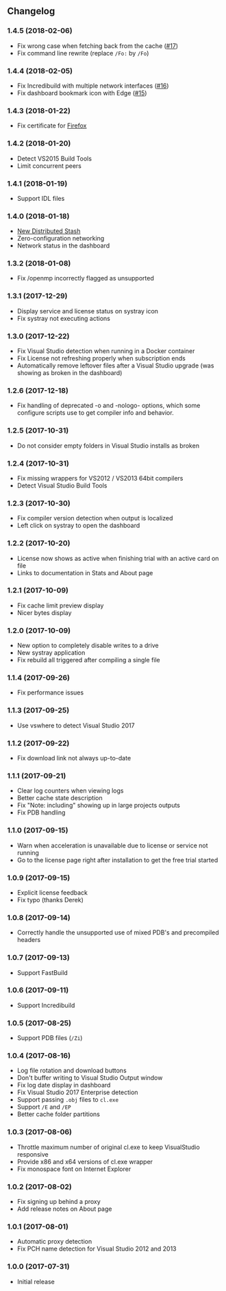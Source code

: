 ## Changelog

### 1.4.5 (2018-02-06)

* Fix wrong case when fetching back from the cache ([#17](https://github.com/playscale/stashed.io/issues/17))
* Fix command line rewrite (replace `/Fo:` by `/Fo`)

### 1.4.4 (2018-02-05)

* Fix Incredibuild with multiple network interfaces ([#16](https://github.com/playscale/stashed.io/issues/16))
* Fix dashboard bookmark icon with Edge ([#15](https://github.com/playscale/stashed.io/issues/15))

### 1.4.3 (2018-01-22)

* Fix certificate for [Firefox](https://github.com/playscale/stashed.io/wiki/Firefox)

### 1.4.2 (2018-01-20)

* Detect VS2015 Build Tools
* Limit concurrent peers

### 1.4.1 (2018-01-19)

* Support IDL files

### 1.4.0 (2018-01-18)

* [New Distributed Stash](https://github.com/playscale/stashed.io/wiki/Distributed-Stash)
* Zero-configuration networking
* Network status in the dashboard

### 1.3.2 (2018-01-08)

* Fix /openmp incorrectly flagged as unsupported

### 1.3.1 (2017-12-29)

* Display service and license status on systray icon
* Fix systray not executing actions

### 1.3.0 (2017-12-22)

* Fix Visual Studio detection when running in a Docker container
* Fix License not refreshing properly when subscription ends
* Automatically remove leftover files after a Visual Studio upgrade (was showing as broken in the dashboard)

### 1.2.6 (2017-12-18)

* Fix handling of deprecated -o and -nologo- options, which some configure scripts use to get compiler info and behavior.

### 1.2.5 (2017-10-31)

* Do not consider empty folders in Visual Studio installs as broken

### 1.2.4 (2017-10-31)

* Fix missing wrappers for VS2012 / VS2013 64bit compilers
* Detect Visual Studio Build Tools

### 1.2.3 (2017-10-30)

* Fix compiler version detection when output is localized
* Left click on systray to open the dashboard

### 1.2.2 (2017-10-20)

* License now shows as active when finishing trial with an active card on file
* Links to documentation in Stats and About page

### 1.2.1 (2017-10-09)

* Fix cache limit preview display
* Nicer bytes display

### 1.2.0 (2017-10-09)

* New option to completely disable writes to a drive
* New systray application
* Fix rebuild all triggered after compiling a single file

### 1.1.4 (2017-09-26)

* Fix performance issues

### 1.1.3 (2017-09-25)

* Use vswhere to detect Visual Studio 2017

### 1.1.2 (2017-09-22)

* Fix download link not always up-to-date

### 1.1.1 (2017-09-21)

* Clear log counters when viewing logs
* Better cache state description
* Fix "Note: including" showing up in large projects outputs
* Fix PDB handling

### 1.1.0 (2017-09-15)

* Warn when acceleration is unavailable due to license or service not running
* Go to the license page right after installation to get the free trial started

### 1.0.9 (2017-09-15)

* Explicit license feedback
* Fix typo (thanks Derek)

### 1.0.8 (2017-09-14)

* Correctly handle the unsupported use of mixed PDB's and precompiled headers

### 1.0.7 (2017-09-13)

* Support FastBuild

### 1.0.6 (2017-09-11)

* Support Incredibuild

### 1.0.5 (2017-08-25)

* Support PDB files (`/Zi`)

### 1.0.4 (2017-08-16)

* Log file rotation and download buttons
* Don't buffer writing to Visual Studio Output window
* Fix log date display in dashboard
* Fix Visual Studio 2017 Enterprise detection
* Support passing `.obj` files to `cl.exe`
* Support `/E` and `/EP`
* Better cache folder partitions

### 1.0.3 (2017-08-06)

* Throttle maximum number of original cl.exe to keep VisualStudio responsive
* Provide x86 and x64 versions of cl.exe wrapper
* Fix monospace font on Internet Explorer

### 1.0.2 (2017-08-02)

* Fix signing up behind a proxy
* Add release notes on About page

### 1.0.1 (2017-08-01)

* Automatic proxy detection
* Fix PCH name detection for Visual Studio 2012 and 2013

### 1.0.0 (2017-07-31)

* Initial release
